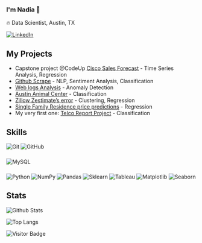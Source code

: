 ### I'm Nadia 👋

<!--
**nadia-paz/nadia-paz** is a ✨ _special_ ✨ repository because its `README.md` (this file) appears on your GitHub profile. -->

:fire: Data Scientist, Austin, TX

[![LinkedIn](https://img.shields.io/badge/linkedin-%230077B5.svg?style=for-the-badge&logo=linkedin&logoColor=white)](https://www.linkedin.com/in/nadiapaz/)

## My Projects
- Capstone project @CodeUp [Cisco Sales Forecast](https://github.com/nadia-paz/codeup-capstone-project) - Time Series Analysis, Regression
- [Github Scrape](https://github.com/Codeup-Mirzakhani-Group1-NLP-Project/Codeup-Mirzakhani-GitHub-Scrape-NLP-Project) - NLP, Sentiment Analysis, Classification
- [Web logs Analysis](https://github.com/anomaly-detection-mirzakhani/web-logs-project) - Anomaly Detection
- [Austin Animal Center](https://github.com/nadia-paz/austin-shelter) - Classification
- [Zillow Zestimate’s error](https://github.com/codeup-nadia-chris/clustering-project) - Clustering, Regression
- [Single Family Residence price predictions](https://github.com/nadia-paz/zillow-project) - Regression
- My very first one: [Telco Report Project](https://github.com/nadia-paz/telco-report-project) - Classification



## Skills
![Git](https://img.shields.io/badge/-Git-black?style=flat-square&logo=git)
![GitHub](https://img.shields.io/badge/-GitHub-181717?style=flat-square&logo=github)

###
![MySQL](https://img.shields.io/badge/-MySQL-black?style=flat-square&logo=mysql)

###
![Python](https://img.shields.io/badge/-Python-black?style=flat-square&logo=Python)
![NumPy](https://img.shields.io/badge/-Numpy-black?style=flat-square&logo=NumPy) 
![Pandas](https://img.shields.io/badge/-Pandas-black?style=flat-square&logo=Pandas)
![Sklearn](https://img.shields.io/badge/-Sklearn-black?style=flat-square&logo=Sklearn)
![Tableau](https://img.shields.io/badge/-Tableau-black?style=flat-square&logo=Tableau) 
![Matplotlib](https://img.shields.io/badge/-Matplotlib-black?style=flat-square&logo=Matplotlib) 
![Seaborn](https://img.shields.io/badge/-Seaborn-black?style=flat-square&logo=Seaborn) 

## Stats

![Github Stats](https://github-readme-stats.vercel.app/api?username=nadia-paz&count_private=true&show_icons=true&include_all_commits=true&theme=prussian&layout=compact)

![Top Langs](https://github-readme-stats.vercel.app/api/top-langs/?username=nadia-paz&hide=TeX&layout=compact&theme=prussian)

![Visitor Badge](https://visitor-badge.laobi.icu/badge?page_id=nadia-paz)
